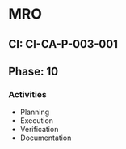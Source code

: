 # MRO

## CI: CI-CA-P-003-001
## Phase: 10

### Activities
- Planning
- Execution
- Verification
- Documentation
